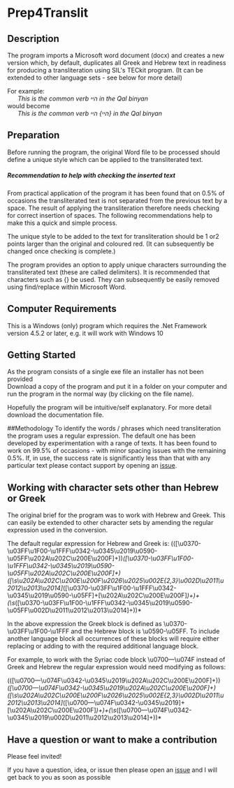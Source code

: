 # Prep4Translit
## Description

The program imports a Microsoft word document (docx) and creates a new version which, by default, duplicates all Greek and Hebrew text in readiness for producing a transliteration using SIL's TECkit program. (It can be extended to other language sets - see below for more detail)

For example:    
*&nbsp;&nbsp;&nbsp;&nbsp;&nbsp;&nbsp;This is the common verb היי in the Qal binyan*       
would become    
*&nbsp;&nbsp;&nbsp;&nbsp;&nbsp;&nbsp;This is the common verb היי} היי} in the Qal binyan*

## Preparation
Before running the program, the original Word file to be processed should define a unique style which can be applied to the transliterated text. 

##### Recommendation to help with checking the inserted text
From practical application of the program it has been found that on 0.5% of occasions the transliterated text is not separated from the previous text by a space. The result of applying the transliteration therefore needs checking for correct insertion of spaces. The following recommendations help to make this a quick and simple process.  

The unique style to be added to the text for transliteration should be 1 or2 points larger than the original and coloured red. (It can subsequently be changed once checking is complete.)

The program provides an option to apply unique characters surrounding the transliterated text (these are called delimiters). It is recommended that characters such as {} be used. They can subsequently be easily removed using find/replace within Microsoft Word.
   
## Computer Requirements

This is a Windows (only) program which requires the .Net Framework version 4.5.2 or later, e.g. it will work with Windows 10

## Getting Started

As the program consists of a single exe file an installer has not been provided</br>
Download a copy of the program and put it in a folder on your computer and run the program in the normal way (by clicking on the file name).

Hopefully the program will be intuitive/self explanatory. For more detail download the documentation file.

##Methodology
To identify the words / phrases which need transliteration the program uses a regular expression. The default one has been developed by experimentation with a range of texts. It has been found to work on 99.5% of occasions - with minor spacing issues with the remaining 0.5%. If, in use, the success rate is significantly less than that with any particular text please contact support by opening an [issue](https://github.com/mauricemanktelow/Prep4Translit/issues).

## Working with character sets other than Hebrew or Greek

The original brief for the program was to work with Hebrew and Greek. This can easily be extended to other character sets by amending the regular expression used in the conversion.

The default regular expression for Hebrew and Greek is:
(\([\u0370-\u03FF\u1F00-\u1FFF\u0342-\u0345\u2019\u0590-\u05FF\u202A\u202C\u200E\u200F]+\))*([\u0370-\u03FF\u1F00-\u1FFF\u0342-\u0345\u2019\u0590-\u05FF\u202A\u202C\u200E\u200F]+)([\s\u202A\u202C\u200E\u200F\u2026\u2025\u002E{2,3}\u002D\u2011\u2012\u2013\u2014]*([\u0370-\u03FF\u1F00-\u1FFF\u0342-\u0345\u2019\u0590-\u05FF]+[\u202A\u202C\u200E\u200F]*)+)+(\s*\([\u0370-\u03FF\u1F00-\u1FFF\u0342-\u0345\u2019\u0590-\u05FF\u002D\u2011\u2012\u2013\u2014]+\))*

In the above expression the Greek block is defined as \u0370-\u03FF\u1F00-\u1FFF and the Hebrew block is \u0590-\u05FF. To include another language block all occurrences of these blocks will require either replacing or adding to with the required additional language block.

For example, to work with the Syriac code block \u0700—\u074F instead of Greek and Hebrew the regular expression would need modifying as follows:

(\([\u0700—\u074F\u0342-\u0345\u2019\u202A\u202C\u200E\u200F]+\))*([\u0700—\u074F\u0342-\u0345\u2019\u202A\u202C\u200E\u200F]+)([\s\u202A\u202C\u200E\u200F\u2026\u2025\u002E{2,3}\u002D\u2011\u2012\u2013\u2014]*([\u0700—\u074F\u0342-\u0345\u2019]+[\u202A\u202C\u200E\u200F]*)+)+(\s*\([\u0700—\u074F\u0342-\u0345\u2019\u002D\u2011\u2012\u2013\u2014]+\))*


## Have a question or want to make a contribution

Please feel invited!

If you have a question, idea, or issue then please open an [issue](https://github.com/mauricemanktelow/Prep4Translit/issues) and I will get back to you as soon as possible
